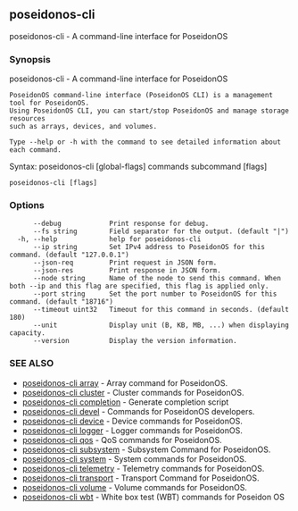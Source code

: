 ## poseidonos-cli

poseidonos-cli - A command-line interface for PoseidonOS

### Synopsis

poseidonos-cli - A command-line interface for PoseidonOS

	PoseidonOS command-line interface (PoseidonOS CLI) is a management tool for PoseidonOS.
	Using PoseidonOS CLI, you can start/stop PoseidonOS and manage storage resources
	such as arrays, devices, and volumes.
	
	Type --help or -h with the command to see detailed information about each command.

Syntax: 
  poseidonos-cli [global-flags] commands subcommand [flags]
		

```
poseidonos-cli [flags]
```

### Options

```
      --debug            Print response for debug.
      --fs string        Field separator for the output. (default "|")
  -h, --help             help for poseidonos-cli
      --ip string        Set IPv4 address to PoseidonOS for this command. (default "127.0.0.1")
      --json-req         Print request in JSON form.
      --json-res         Print response in JSON form.
      --node string      Name of the node to send this command. When both --ip and this flag are specified, this flag is applied only.
      --port string      Set the port number to PoseidonOS for this command. (default "18716")
      --timeout uint32   Timeout for this command in seconds. (default 180)
      --unit             Display unit (B, KB, MB, ...) when displaying capacity.
      --version          Display the version information.
```

### SEE ALSO

* [poseidonos-cli array](poseidonos-cli_array.md)	 - Array command for PoseidonOS.
* [poseidonos-cli cluster](poseidonos-cli_cluster.md)	 - Cluster commands for PoseidonOS.
* [poseidonos-cli completion](poseidonos-cli_completion.md)	 - Generate completion script
* [poseidonos-cli devel](poseidonos-cli_devel.md)	 - Commands for PoseidonOS developers.
* [poseidonos-cli device](poseidonos-cli_device.md)	 - Device commands for PoseidonOS.
* [poseidonos-cli logger](poseidonos-cli_logger.md)	 - Logger commands for PoseidonOS.
* [poseidonos-cli qos](poseidonos-cli_qos.md)	 - QoS commands for PoseidonOS.
* [poseidonos-cli subsystem](poseidonos-cli_subsystem.md)	 - Subsystem Command for PoseidonOS.
* [poseidonos-cli system](poseidonos-cli_system.md)	 - System commands for PoseidonOS.
* [poseidonos-cli telemetry](poseidonos-cli_telemetry.md)	 - Telemetry commands for PoseidonOS.
* [poseidonos-cli transport](poseidonos-cli_transport.md)	 - Transport Command for PoseidonOS.
* [poseidonos-cli volume](poseidonos-cli_volume.md)	 - Volume commands for PoseidonOS.
* [poseidonos-cli wbt](poseidonos-cli_wbt.md)	 - White box test (WBT) commands for Poseidon OS

